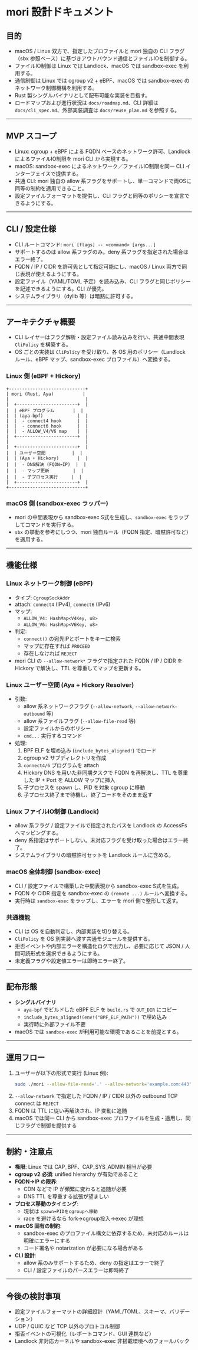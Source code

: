# mori 設計ドキュメント

## 目的
- macOS / Linux 双方で、指定したプロファイルと mori 独自の CLI フラグ（sbx 参照ベース）に基づきアウトバウンド通信とファイルIOを制御する。
- ファイルIO制御は Linux では Landlock、macOS では sandbox-exec を利用する。
- 通信制御は Linux では cgroup v2 + eBPF、macOS では sandbox-exec のネットワーク制御機構を利用する。
- Rust 製シングルバイナリとして配布可能な実装を目指す。
- ロードマップおよび進行状況は `docs/roadmap.md`、CLI 詳細は `docs/cli_spec.md`、外部実装調査は `docs/reuse_plan.md` を参照する。

---

## MVP スコープ
- Linux: cgroup + eBPF による FQDN ベースのネットワーク許可、Landlock によるファイルIO制限を mori CLI から実現する。
- macOS: sandbox-exec によるネットワーク／ファイルIO制限を同一 CLI インターフェイスで提供する。
- 共通 CLI: mori 独自の allow 系フラグをサポートし、単一コマンドで両OSに同等の制約を適用できること。
- 設定ファイルフォーマットを提供し、CLI フラグと同等のポリシーを宣言できるようにする。

---

## CLI / 設定仕様
- CLI ルートコマンド: `mori [flags] -- <command> [args...]`
- サポートするのは allow 系フラグのみ。deny 系フラグを指定された場合はエラー終了。
- FQDN / IP / CIDR を許可先として指定可能にし、macOS / Linux 両方で同じ表現が使えるようにする。
- 設定ファイル（YAML/TOML 予定）を読み込み、CLI フラグと同じポリシーを記述できるようにする。CLI が優先。
- システムライブラリ（dylib 等）は暗黙に許可する。

---

## アーキテクチャ概要
- CLI レイヤーはフラグ解析・設定ファイル読み込みを行い、共通中間表現 `CliPolicy` を構築する。
- OS ごとの実装は `CliPolicy` を受け取り、各 OS 用のポリシー（Landlock ルール、eBPF マップ、sandbox-exec プロファイル）へ変換する。

### Linux 側 (eBPF + Hickory)
```
+-----------------------------+
| mori (Rust, Aya)           |
|                             |
|  +-----------------------+  |
|  | eBPF プログラム       |  |
|  | (aya-bpf)             |  |
|  |  - connect4 hook      |  |
|  |  - connect6 hook      |  |
|  |  - ALLOW_V4/V6 map    |  |
|  +-----------------------+  |
|                             |
|  +-----------------------+  |
|  | ユーザー空間          |  |
|  | (Aya + Hickory)       |  |
|  |  - DNS解決 (FQDN→IP)  |  |
|  |  - マップ更新         |  |
|  |  - 子プロセス実行     |  |
|  +-----------------------+  |
+-----------------------------+
```

### macOS 側 (sandbox-exec ラッパー)
- mori の中間表現から sandbox-exec S式を生成し、`sandbox-exec` をラップしてコマンドを実行する。
- `sbx` の挙動を参考にしつつ、mori 独自ルール（FQDN 指定、暗黙許可など）を適用する。

---

## 機能仕様

### Linux ネットワーク制御 (eBPF)
- タイプ: `CgroupSockAddr`
- attach: `connect4` (IPv4), `connect6` (IPv6)
- マップ:
  - `ALLOW_V4: HashMap<V4Key, u8>`
  - `ALLOW_V6: HashMap<V6Key, u8>`
- 判定:
  - `connect()` の宛先IPとポートをキーに検索
  - マップに存在すれば `PROCEED`
  - 存在しなければ `REJECT`
- mori CLI の `--allow-network*` フラグで指定された FQDN / IP / CIDR を Hickory で解決し、TTL を尊重してマップを更新する。

### Linux ユーザー空間 (Aya + Hickory Resolver)
- 引数:
  - allow 系ネットワークフラグ (`--allow-network`, `--allow-network-outbound` 等)
  - allow 系ファイルフラグ (`--allow-file-read` 等)
  - 設定ファイルからのポリシー
  - `cmd...` 実行するコマンド
- 処理:
  1. BPF ELF を埋め込み (`include_bytes_aligned!`) でロード
  2. cgroup v2 サブディレクトリを作成
  3. `connect4/6` プログラムを attach
  4. Hickory DNS を用いた非同期タスクで FQDN を再解決し、TTL を尊重した IP + Port を ALLOW マップに挿入
  5. 子プロセスを spawn し、PID を対象 cgroup に移動
  6. 子プロセス終了まで待機し、終了コードをそのまま返す

### Linux ファイルIO制御 (Landlock)
- allow 系フラグ / 設定ファイルで指定されたパスを Landlock の AccessFs へマッピングする。
- deny 系指定はサポートしない。未対応フラグを受け取った場合はエラー終了。
- システムライブラリの暗黙許可セットを Landlock ルールに含める。

### macOS 全体制御 (sandbox-exec)
- CLI / 設定ファイルで構築した中間表現から sandbox-exec S式を生成。
- FQDN や CIDR 指定を sandbox-exec の `(remote ...)` ルールへ変換する。
- 実行時は `sandbox-exec` をラップし、エラーを mori 側で整形して返す。

### 共通機能
- CLI は OS を自動判定し、内部実装を切り替える。
- `CliPolicy` を OS 別実装へ渡す共通モジュールを提供する。
- 拒否イベントや内部エラーを構造化ログで出力し、必要に応じて JSON / 人間可読形式を選択できるようにする。
- 未定義フラグや設定値エラーは即時エラー終了。

---

## 配布形態
- **シングルバイナリ**
  - `aya-bpf` でビルドした eBPF ELF を `build.rs` で `OUT_DIR` にコピー
  - `include_bytes_aligned!(env!("BPF_ELF_PATH"))` で埋め込み
  - 実行時に外部ファイル不要
- macOS では `sandbox-exec` が利用可能な環境であることを前提とする。

---

## 運用フロー
1. ユーザーが以下の形式で実行 (Linux 例):
   ```bash
   sudo ./mori --allow-file-read='.' --allow-network='example.com:443' -- curl https://example.com
   ```
2. `--allow-network` で指定した FQDN / IP / CIDR 以外の outbound TCP connect は `REJECT`
3. FQDN は TTL に従い再解決され、IP 変動に追随
4. macOS では同一 CLI から sandbox-exec プロファイルを生成・適用し、同じフラグで制御を提供する

---

## 制約・注意点
- **権限**: Linux では CAP_BPF、CAP_SYS_ADMIN 相当が必要
- **cgroup v2 必須**: unified hierarchy が有効であること
- **FQDN→IP の限界**:
  - CDN などで IP が頻繁に変わると追随が必要
  - DNS TTL を尊重する拡張が望ましい
- **プロセス移動のタイミング**:
  - 現状は `spawn→PIDをcgroupへ移動`
  - race を避けるなら fork→cgroup投入→exec が理想
- **macOS 固有の制約**:
  - sandbox-exec のプロファイル構文に依存するため、未対応のルールは明確にエラーにする
  - コード署名や notarization が必要になる場合がある
- **CLI 設計**:
  - allow 系のみサポートするため、deny の指定はエラーで終了
  - CLI / 設定ファイルのパースエラーは即時終了

---

## 今後の検討事項
- 設定ファイルフォーマットの詳細設計（YAML/TOML、スキーマ、バリデーション）
- UDP / QUIC など TCP 以外のプロトコル制御
- 拒否イベントの可視化（レポートコマンド、GUI 連携など）
- Landlock 非対応カーネルや sandbox-exec 非搭載環境へのフォールバック
